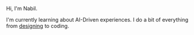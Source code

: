 Hi, I'm Nabil.

I'm currently learning about AI-Driven experiences. I do a bit of everything from [designing](http://www.dribbble.com/nabil) to coding.
